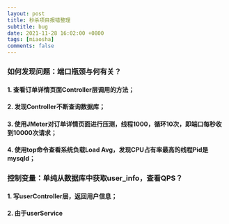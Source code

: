 ```yaml
---
layout: post
title: 秒杀项目报错整理
subtitle: bug
date: 2021-11-28 16:02:00 +0800
tags: [miaosha]
comments: false
---
```

### 如何发现问题：端口瓶颈与何有关？
#### 1. 查看订单详情页面Controller层调用的方法；
#### 2. 发现Controller不断查询数据库；
#### 3. 使用JMeter对订单详情页面进行压测，线程1000，循环10次，即端口每秒收到10000次请求；
#### 4. 使用top命令查看系统负载Load Avg，发现CPU占有率最高的线程Pid是mysqld；

### 控制变量：单纯从数据库中获取user_info，查看QPS？
#### 1. 写userController层，返回用户信息；
#### 2. 由于userService